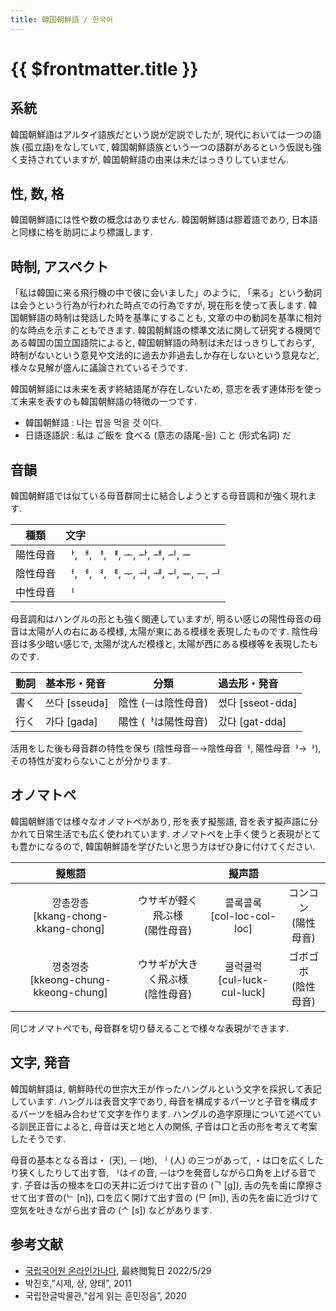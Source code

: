 ```yaml
---
title: 韓国朝鮮語 / 한국어
---
```


# {{ $frontmatter.title }}

## 系統

韓国朝鮮語はアルタイ語族だという説が定説でしたが,
現代においては一つの語族 (孤立語)をなしていて,
韓国朝鮮語族という一つの語群があるという仮説も強く支持されていますが,
韓国朝鮮語の由来は未だはっきりしていません.

## 性, 数, 格

韓国朝鮮語には性や数の概念はありません.
韓国朝鮮語は膠着語であり, 日本語と同様に格を助詞により標識します.

## 時制, アスペクト

「私は韓国に来る飛行機の中で彼に会いました」のように,
「来る」という動詞は会うという行為が行われた時点での行為ですが,
現在形を使って表します.
韓国朝鮮語の時制は発話した時を基準にすることも,
文章の中の動詞を基準に相対的な時点を示すこともできます.
韓国朝鮮語の標準文法に関して研究する機関である韓国の国立国語院によると,
韓国朝鮮語の時制は未だはっきりしておらず,
時制がないという意見や文法的に過去か非過去しか存在しないという意見など,
様々な見解が盛んに議論されているそうです.

韓国朝鮮語には未来を表す終結語尾が存在しないため,
意志を表す連体形を使って未来を表すのも韓国朝鮮語の特徴の一つです.

- 韓国朝鮮語 : 나는 밥을 먹을 것 이다.
- 日語逐語訳 : 私は ご飯を 食べる (意志の語尾-을) こと (形式名詞) だ

## 音韻

韓国朝鮮語では似ている母音群同士に結合しようとする母音調和が強く現れます.

| 種類 | 文字 |
| :-: | :-- |
| 陽性母音 |ᅡ, ᅢ, ᅣ, ᅤ, ᅩ, ᅪ, ᅫ, ᅬ, ᅭ |
| 陰性母音 |ᅥ, ᅦ, ᅧ, ᅨ, ᅮ, ᅯ, ᅰ, ᅱ, ᅲ, ᅳ, ᅴ |
| 中性母音 |ᅵ |

母音調和はハングルの形とも強く関連していますが,
明るい感じの陽性母音の母音は太陽が人の右にある模様,
太陽が東にある模様を表現したものです.
陰性母音は多少暗い感じで,
太陽が沈んだ模様と,
太陽が西にある模様等を表現したものです.

| 動詞 | 基本形・発音 | 分類 | 過去形・発音 |
| :-: | :-- | :-: | :-- |
| 書く | 쓰다 [sseuda] | 陰性 (ᅳは陰性母音) | 썼다 [sseot-dda] |
| 行く | 가다 [gada] | 陽性 (ᅡは陽性母音) | 갔다 [gat-dda] |

活用をした後も母音群の特性を保ち (陰性母音ᅳ→陰性母音ᅥ, 陽性母音ᅡ→ᅡ),
その特性が変わらないことが分かります.

## オノマトペ

韓国朝鮮語では様々なオノマトペがあり,
形を表す擬態語,
音を表す擬声語に分かれて日常生活でも広く使われています.
オノマトペを上手く使うと表現がとても豊かになるので,
韓国朝鮮語を学びたいと思う方はぜひ身に付けてください.

<!-- markdownlint-disable MD033 -->

| 擬態語 | | 擬声語 | |
| :-: | :-: | :-: | :-: |
| 깡총깡총<br>[kkang-chong-kkang-chong] | ウサギが軽く飛ぶ様<br>(陽性母音) | 콜록콜록<br>[col-loc-col-loc] | コンコン<br>(陽性母音) |
| 껑충껑충<br>[kkeong-chung-kkeong-chung] | ウサギが大きく飛ぶ様<br>(陰性母音) | 쿨럭쿨럭<br>[cul-luck-cul-luck] | ゴボゴボ<br>(陰性母音) |

<!-- markdownlint-enable MD033 -->

同じオノマトペでも, 母音群を切り替えることで様々な表現ができます.

## 文字, 発音

韓国朝鮮語は, 朝鮮時代の世宗大王が作ったハングルという文字を採択して表記しています.
ハングルは表音文字であり,
母音を構成するパーツと子音を構成するパーツを組み合わせて文字を作ります.
ハングルの造字原理について述べている訓民正音によると,
母音は天と地と人の関係,
子音は口と舌の形を考えて考案したそうです.

母音の基本となる音は・ (天), ᅳ (地), ᅵ (人) の三つがあって,
・は口を広くしたり狭くしたりして出す音,
ᅵはイの音, ᅳはウを発音しながら口角を上げる音です.
子音は舌の根本を口の天井に近づけて出す音の (ᄀ [g]),
舌の先を歯に摩擦させて出す音の(ᄂ [n]), 口を広く開けて出す音の (ᄆ [m]),
舌の先を歯に近づけて空気を吐きながら出す音の (ᄉ [s]) などがあります.

## 参考文献

- [국립국어원 온라인가나다](https://www.korean.go.kr/front/onlineQna/onlineQnaView.do?mn_id=216&qna_seq=123599),
最終閲覧日 2022/5/29
- 박진호,”시제, 상, 양태”, 2011
- 국립한글박물관,”쉽게 읽는 훈민정음”, 2020

